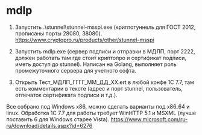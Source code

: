 # mdlp
1. Запустить .\stunnel\stunnel-msspi.exe (криптотуннель для ГОСТ 2012, прописаны порты 28080, 38080).
https://www.cryptopro.ru/products/other/stunnel-msspi

2. Запустить mdlp.exe (сервер подписи и отправки в МДЛП, порт 2222, должен работать там где стоит криптопро и сертификат подписи, иметь доступ до stunnel).
Написан на Golang, выполняет роль промежуточного сервера для учетного софта.

3. Открыть Тест_МДЛП_ГГГГ_ММ_ДД_ХХ.ert в любой конфе 1С 7.7, там есть комментарии в тексте (адрес и порт stunnel, пользователь, отпечаток сертификата подписи и т.д.).

Все собрано под Windows x86, можно сделать варианты под x86_64 и linux.
Обработка 1С 7.7 для работы требует WinHTTP 5.1 и MSXML (лучше поставить 6 для Windows старее Vista).
https://www.microsoft.com/ru-ru/download/details.aspx?id=6276
